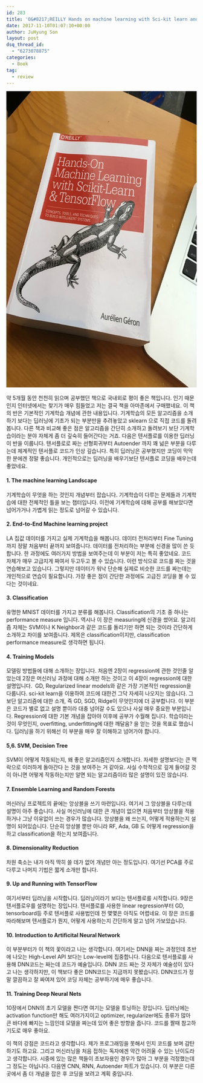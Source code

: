 ```yaml
---
id: 283
title: 'O&#8217;REILLY Hands on machine learning with Sci-kit learn and tensorflow 리뷰'
date: 2017-11-10T01:07:10+00:00
author: JuHyung Son
layout: post
dsq_thread_id:
  - "6273078875"
categories:
  - Book
tag:
  - review
---
```

<div align="center">
<img class="aligncenter wp-image-284 size-full" src="../wp-content/uploads/2017/11/11.jpg" alt="" width="727" height="783" /></div>

약 5개월 동안 천천히 읽으며 공부했던 책으로 국내외로 평이 좋은 책입니다. 인기 때문인지 인터넷에서는 찾기가 매우 힘들었고 저는 결국 책을 아마존에서 구매했네요. 이 책의 반은 기본적인 기계학습 개념에 관한 내용입니다. 기계학습의 모든 알고리즘을 소개하기 보다는 딥러닝에 기초가 되는 부분만을 추려놓았고 sklearn 으로 직접 코드를 돌려봅니다. 다른 책과 비교해 좋은 점은 알고리즘을 간단히 소개하고 돌려보기 보단 기계학습이라는 분야 자체게 좀 더 깊숙히 들어간다는 거죠. 다음은 텐서플로를 이용한 딥러닝이 반을 이룹니다. 텐서플로로 짜는 선형회귀부터 Autoender 까지 꽤 넒은 부분을 다루는데 체계적인 텐서플로 코드가 인상 깊습니다. 특히 딥러닝은 공부했지만 코딩이 막막한 분에겐 정말 좋습니다. 개인적으로는 딥러닝을 배우기보단 텐서플로 코딩을 배우는데 좋았네요.
<h4>1. The machine learning Landscape</h4>
기계학습이 무엇을 하는 것인지 개념부터 잡습니다. 기계학습이 다루는 문제들과 기계학습에 대한 전체적인 틀을 보는 챕터입니다. 이전에 기계학습에 대해 공부를 해보았다면 넘어가거나 가볍게 읽는 정도로 넘어갈 수 있습니다.
<h4>2. End-to-End Machine learning project</h4>
LA 집값 데이터를 가지고 실제 기계학습을 해봅니다. 데이터 전처리부터 Fine Tuning 까지 정말 처음부터 끝까지 보여줍니다. 데이터를 전처리하는 부분에 신경을 많이 쓴 듯 합니다. 한 과정에도 여러가지 방법을 보여주는데 이 부분이 저는 특히 좋았네요. 코드 자체가 매우 고급지게 짜여서 두고두고 볼 수 있습니다. 이런 방식으로 코드를 짜는 것을 연습해보고 있습니다. 그렇지만 데이터가 워낙 단순해 실제로 비슷한 코드를 짜는데는 개인적으로 연습이 필요합니다. 가장 좋은 점이 간단한 과정에도 고급진 코딩을 볼 수 있다는 것이네요.
<h4>3. Classification</h4>
유명한 MNIST 데이터를 가지고 분류를 해봅니다. Classification의 기초 중 하나는 performance measure 입니다. 역시나 이 장은 measuring에 신경을 썼어요. 알고리즘 자체는 SVM이나 K Neighbor과 같은 코드를 돌리기만 하면 되는 것이라 간단하게 소개하고 차이를 보여줍니다. 제목은 classification이지만, classification performance measure로 생각하면 됩니다.
<h4>4. Training Models</h4>
모델링 방법들에 대해 소개하는 장입니다. 처음엔 2장이 regression에 관한 것인줄 알았는데 2장은 머신러닝 과정에 대해 소개만 하는 것이고 이 4장이 regression에 대한 설명입니다.  GD, Regularized linear models와 같은 가장 기본적인 regression을 다룹니다. sci-kit learn을 이용하여 코드에 대한건 그닥 자세히 나오지는 않습니다. 그보단 알고리즘에 대한 소개, 즉 GD, SGD, Ridge이 무엇인지에 더 공부합니다. 이 부분은 코드가 별로 없고 설명 뿐이라 대충 넘어갈 수도 있으나 사실 매우 중요한 부분입니다. Regression에 대한 기본 개념을 잡아야 이후에 공부가 수월해 집니다. 학습이라는 것이 무엇인지, overfitting, underfitting에 대한 깨달음? 을 얻는 것을 목표로 했습니다. 딥러닝을 하기 위해선 이 부분을 매우 잘 이해하고 넘어가야 합니다.
<h4>5,6. SVM, Decision Tree</h4>
SVM이 어떻게 작동되는지, 왜 좋은 알고리즘인지 소개합니다. 자세한 설명보다는 큰 맥락으로 이러하게 돌아간다 는 것을 보여주는 거 같아요. 사실 수학적으로 깊게 들어갈 것이 아니면 어떻게 작동하는지만 알면 되는 알고리즘이라 많은 설명이 있진 않습니다.
<h4>7. Ensemble Learning and Random Forests</h4>
머신러닝 프로젝트의 끝에는 앙상블을 쓰기 마련입니다. 여기서 그 앙상블을 다루는데 설명이 아주 좋습니다. 사실 머신러닝에 대한 큰 개념이 없으면 처음부터 앙상블을 적용하거나 그냥 이유없이 쓰는 경우가 많습니다. 앙상블을 왜 쓰는지, 어떻게 적용하는지 설명이 되어있습니다. 단순히 앙상블 뿐만 아니라 RF, Ada, GB 도 어떻게 regression을 하고 classification을 하는지 보여줍니다.
<h4>8. Dimensionality Reduction</h4>
차원 축소는 내가 아직 딱히 쓸 데가 없어 개념만 아는 정도입니다. 여기선 PCA를 주로 다루고 나머지 기법은 짧게 소개만 합니다.
<h4>9. Up and Running with TensorFlow</h4>
여기서부터 딥러닝을 시작합니다. 딥러닝이라기 보다는 텐서플로를 시작합니다. 9장은 텐서플로우를 설명하는 장입니다. 텐서플로를 사용한 linear regression부터 GD, tensorboard등 주로 텐서플로 사용법인데 전 몇몇은 아직도 어렵네요. 이 장은 코드를 따라해보며 텐서플로가 뭔지, 어떻게 사용하는지 간단하게 알고 넘어 가보았습니다.
<h4>10. Introduction to Artificital Neural Network</h4>
이 부분부터가 이 책의 꽃이라고 나는 생각합니다. 여기서는 DNN을 짜는 과정인데 초반에 나오는 High-Level API 보다는 Low-level에 집중합니다. 다음으로 텐서플로를 사용해 DNN코드는 짜는데 코드가 예술입니다. DNN 코드 짜는 것 자체가 예술성이 있다고 나는 생각하지만, 이 책보다 좋은 DNN코드는 지금까지 못봤습니다. DNN코드가 정말 깔끔하고 잘 짜여져 있어 코딩 자체는 공부하기에 매우 좋습니다.
<h4>11. Training Deep Neural Nets</h4>
10장에서 DNN의 초기 모델을 짠다면 여기는 모델을 튜닝하는 장입니다. 딥러닝에는 activation function만 해도 여러가지이고 optimizer, regularizer에도 종류가 많아 큰 바다에 빠지는 느낌인데 모델을 짜는데 있어 좋은 방향을 줍니다. 코드를 짤때 참고하기도로 매우 좋아요.

이 책의 강점은 코드라고 생각합니다. 제가 프로그래밍을 못해서 인지 코드를 보며 감탄하기도 하고요. 그리고 머신러닝을 처음 접하는 독자에겐 약간 어려울 수 있는 난이도라고 생각합니다. 시중에 있는 많은 책들이 초보자용인 경우가 많아 그 부분을 걱정했는데 그 정도는 아닙니다. 다음엔 CNN, RNN, Autoender 파트가 있습니다. 이 부분은 다른 곳에서 좀 더 개념을 잡은 후 코딩을 보려고 계획 중입니다.
